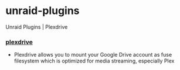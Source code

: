 # unraid-plugins
Unraid Plugins | Plexdrive


### [plexdrive](https://raw.githubusercontent.com/eswarasai/unraid-plugins/master/plexdrive.plg)
- Plexdrive allows you to mount your Google Drive account as fuse filesystem which is optimized for media streaming, especially Plex